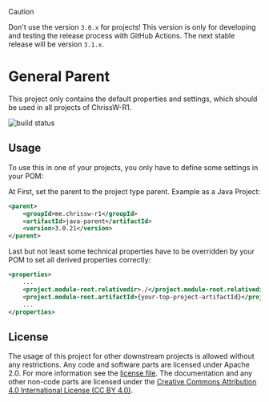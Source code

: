 > [!CAUTION]
> Don't use the version `3.0.x` for projects!
> This version is only for developing and testing
> the release process with GitHub Actions.
> The next stable release will be version `3.1.x`.

# General Parent

This project only contains the default properties and settings, which should be
used in all projects of ChrissW-R1.

![build status](https://github.com/ChrissW-R1/general-parent/actions/workflows/maven-build.yml/badge.svg)

## Usage

To use this in one of your projects, you only have to define some settings in
your POM:

At First, set the parent to the project type parent. Example as a Java Project:
```XML
<parent>
	<groupId>me.chrissw-r1</groupId>
	<artifactId>java-parent</artifactId>
	<version>3.0.21</version>
</parent>
```

Last but not least some technical properties have to be overridden by your POM
to set all derived properties correctly:
```XML
<properties>
	...
	<project.module-root.relativedir>./</project.module-root.relativedir>
	<project.module-root.artifactId>{your-top-project-artifactId}</project.module-root.artifactId>
	...
</properties>
```

## License

The usage of this project for other downstream projects is allowed without any
restrictions. Any code and software parts are licensed under Apache 2.0. For
more information see the [license file](LICENSE). The documentation and any
other non-code parts are licensed under
the [Creative Commons Attribution 4.0 International License (CC BY 4.0)](https://creativecommons.org/licenses/by/4.0/).
